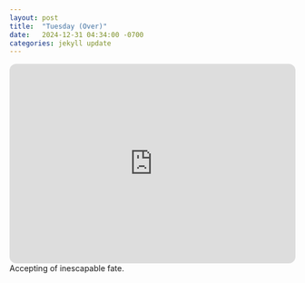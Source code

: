 ```yaml
---
layout: post
title:  "Tuesday (Over)"
date:   2024-12-31 04:34:00 -0700
categories: jekyll update
---
```

<iframe style="border-radius:12px" src="https://open.spotify.com/embed/playlist/0NuzO8dgfmzufAOUMdSRss?utm_source=generator" width="100%" height="352" frameBorder="0" allowfullscreen="" allow="autoplay; clipboard-write; encrypted-media; fullscreen; picture-in-picture" loading="lazy"></iframe>
Accepting of inescapable fate.
